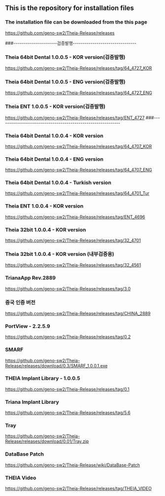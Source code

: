 ## This is the repository for installation files
### The installation file can be downloaded from the this page
https://github.com/geno-sw2/Theia-Release/releases

###----------------------검증발행--------------------------------
### Theia 64bit Dental 1.0.0.5 - KOR version(검증발행)
https://github.com/geno-sw2/Theia-Release/releases/tag/64_4727_KOR

### Theia 64bit Dental 1.0.0.5 - ENG version(검증발행)
https://github.com/geno-sw2/Theia-Release/releases/tag/64_4727_ENG

### Theia ENT 1.0.0.5 - KOR version(검증발행)
https://github.com/geno-sw2/Theia-Release/releases/tag/ENT_4727
###-------------------------------------------------------------

### Theia 64bit Dental 1.0.0.4 - KOR version
https://github.com/geno-sw2/Theia-Release/releases/tag/64_4707_KOR

### Theia 64bit Dental 1.0.0.4 - ENG version
https://github.com/geno-sw2/Theia-Release/releases/tag/64_4707_ENG

### Theia 64bit Dental 1.0.0.4 - Turkish version
https://github.com/geno-sw2/Theia-Release/releases/tag/64_4701_Tur

### Theia ENT 1.0.0.4 - KOR version
https://github.com/geno-sw2/Theia-Release/releases/tag/ENT_4696

### Theia 32bit 1.0.0.4 - KOR version
https://github.com/geno-sw2/Theia-Release/releases/tag/32_4701

### Theia 32bit 1.0.0.4 - KOR version (내부검증용)
https://github.com/geno-sw2/Theia-Release/releases/tag/32_4561

### TrianaApp Rev.2889
https://github.com/geno-sw2/Theia-Release/releases/tag/3.0

### 중국 인증 버전
https://github.com/geno-sw2/Theia-Release/releases/tag/CHINA_2889

### PortView - 2.2.5.9
https://github.com/geno-sw2/Theia-Release/releases/tag/0.2

### SMARF
https://github.com/geno-sw2/Theia-Release/releases/download/0.3/SMARF_1.0.0.1.exe

### THEIA Implant Library - 1.0.0.5
https://github.com/geno-sw2/Theia-Release/releases/tag/0.1

### Triana Implant Library
https://github.com/geno-sw2/Theia-Release/releases/tag/5.6

### Tray
https://github.com/geno-sw2/Theia-Release/releases/download/0.01/Tray.zip

### DataBase Patch
https://github.com/geno-sw2/Theia-Release/wiki/DataBase-Patch

### THEIA Video
https://github.com/geno-sw2/Theia-Release/releases/tag/THEIA_VIDEO

